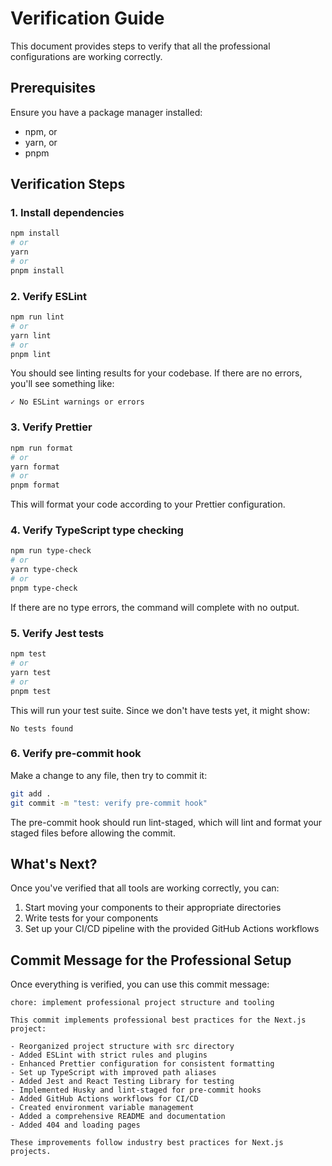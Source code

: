 # Verification Guide

This document provides steps to verify that all the professional configurations are working correctly.

## Prerequisites

Ensure you have a package manager installed:
- npm, or
- yarn, or
- pnpm

## Verification Steps

### 1. Install dependencies

```bash
npm install
# or
yarn
# or
pnpm install
```

### 2. Verify ESLint

```bash
npm run lint
# or
yarn lint
# or
pnpm lint
```

You should see linting results for your codebase. If there are no errors, you'll see something like:
```
✓ No ESLint warnings or errors
```

### 3. Verify Prettier

```bash
npm run format
# or
yarn format
# or
pnpm format
```

This will format your code according to your Prettier configuration.

### 4. Verify TypeScript type checking

```bash
npm run type-check
# or
yarn type-check
# or
pnpm type-check
```

If there are no type errors, the command will complete with no output.

### 5. Verify Jest tests

```bash
npm test
# or
yarn test
# or
pnpm test
```

This will run your test suite. Since we don't have tests yet, it might show:
```
No tests found
```

### 6. Verify pre-commit hook

Make a change to any file, then try to commit it:

```bash
git add .
git commit -m "test: verify pre-commit hook"
```

The pre-commit hook should run lint-staged, which will lint and format your staged files before allowing the commit.

## What's Next?

Once you've verified that all tools are working correctly, you can:

1. Start moving your components to their appropriate directories
2. Write tests for your components
3. Set up your CI/CD pipeline with the provided GitHub Actions workflows

## Commit Message for the Professional Setup

Once everything is verified, you can use this commit message:

```
chore: implement professional project structure and tooling

This commit implements professional best practices for the Next.js project:

- Reorganized project structure with src directory
- Added ESLint with strict rules and plugins
- Enhanced Prettier configuration for consistent formatting
- Set up TypeScript with improved path aliases
- Added Jest and React Testing Library for testing
- Implemented Husky and lint-staged for pre-commit hooks
- Added GitHub Actions workflows for CI/CD
- Created environment variable management
- Added a comprehensive README and documentation
- Added 404 and loading pages

These improvements follow industry best practices for Next.js projects.
``` 